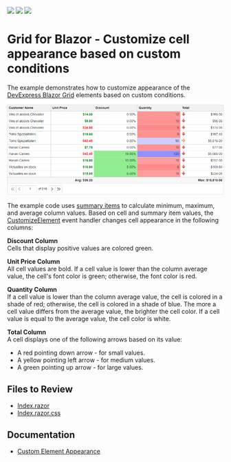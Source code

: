 <!-- default badges list -->
![](https://img.shields.io/endpoint?url=https://codecentral.devexpress.com/api/v1/VersionRange/523307766/22.1.4%2B)
[![](https://img.shields.io/badge/Open_in_DevExpress_Support_Center-FF7200?style=flat-square&logo=DevExpress&logoColor=white)](https://supportcenter.devexpress.com/ticket/details/T1108437)
[![](https://img.shields.io/badge/📖_How_to_use_DevExpress_Examples-e9f6fc?style=flat-square)](https://docs.devexpress.com/GeneralInformation/403183)
<!-- default badges end -->

# Grid for Blazor - Customize cell appearance based on custom conditions

The example demonstrates how to customize appearance of the [DevExpress Blazor Grid](https://docs.devexpress.com/Blazor/DevExpress.Blazor.DxGrid) elements based on custom conditions.

![Grid - Customize Element Appearance](images/grid.png)

The example code uses [summary items](https://docs.devexpress.com/Blazor/DevExpress.Blazor.DxGridSummaryItem) to calculate minimum, maximum, and average column values. Based on cell and summary item values, the [CustomizeElement](https://docs.devexpress.com/Blazor/DevExpress.Blazor.DxGrid.CustomizeElement) event handler changes cell appearance in the following columns:

**Discount Column**  
Cells that display positive values are colored green.

**Unit Price Column**  
All cell values are bold. If a cell value is lower than the column average value, the cell's font color is green; otherwise, the font color is red.

**Quantity Column**  
If a cell value is lower than the column average value, the cell is colored in a shade of red; otherwise, the cell is colored in a shade of blue. The more a cell value differs from the average value, the brighter the cell color. If a cell value is equal to the average value, the cell color is white.

**Total Column**  
A cell displays one of the following arrows based on its value:
* A red pointing down arrow - for small values.
* A yellow pointing left arrow - for medium values.
* A green pointing up arrow - for large values.

## Files to Review

* [Index.razor](./CS/GridConditionalFormatting/Pages/Index.razor)
* [Index.razor.css](./CS/GridConditionalFormatting/Pages/Index.razor.css)

## Documentation

* [Custom Element Appearance](https://docs.devexpress.com/Blazor/DevExpress.Blazor.DxGrid.CustomizeElement)
